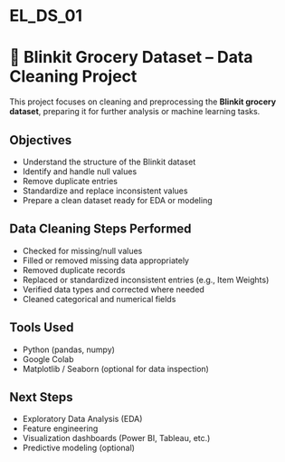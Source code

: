 # EL_DS_01
# 🛒 Blinkit Grocery Dataset – Data Cleaning Project

This project focuses on cleaning and preprocessing the **Blinkit grocery dataset**, preparing it for further analysis or machine learning tasks.

##  Objectives

- Understand the structure of the Blinkit dataset
- Identify and handle null values
- Remove duplicate entries
- Standardize and replace inconsistent values
- Prepare a clean dataset ready for EDA or modeling

## Data Cleaning Steps Performed

-  Checked for missing/null values
-  Filled or removed missing data appropriately
-  Removed duplicate records
-  Replaced or standardized inconsistent entries (e.g., Item Weights)
-  Verified data types and corrected where needed
-  Cleaned categorical and numerical fields


##  Tools Used

- Python (pandas, numpy)
- Google Colab
- Matplotlib / Seaborn (optional for data inspection)

## Next Steps

- Exploratory Data Analysis (EDA)
- Feature engineering
- Visualization dashboards (Power BI, Tableau, etc.)
- Predictive modeling (optional)
